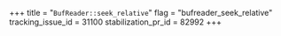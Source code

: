 +++
title = "`BufReader::seek_relative`"
flag = "bufreader_seek_relative"
tracking_issue_id = 31100
stabilization_pr_id = 82992
+++
